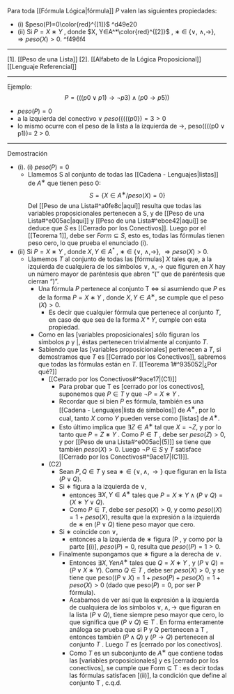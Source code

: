 Para toda [[Fórmula Lógica|fórmula]] $P$ valen las siguientes propiedades:
- (i) $peso(P)=0\color{red}^{[1]}$  ^d49e20
- (ii) Si $P = X ∗ Y$ , donde $X, Y∈A^*\color{red}^{[2]}$ , $∗$ ∈ {∨, ∧,→}, $⇒ peso(X) > 0$. ^f496f4
***
[1]. [[Peso de una Lista]] 
[2]. [[Alfabeto de la Lógica Proposicional]] [[Lenguaje Referencial]] 
***
Ejemplo: 
$$P = (((p0 ∨ p1) → ¬p3) ∧ (p0 → p5))$$
- $peso(P ) = 0$ 
- a la izquierda del conectivo $∨$ $peso(\{(((p0\})=3>0$ 
- lo mismo ocurre con el peso de la lista a la izquierda de →, peso((((p0 ∨ p1))= 2 > 0. 
***
Demostración
- (i). (i) $peso(P)=0$
	- Llamemos S al conjunto de todas las [[Cadena - Lenguajes|listas]] de $A^∗$ que tienen peso 0:  $$S = \{X ∈ A^∗/peso(X) = 0\}$$  Del [[Peso de una Lista#^a0fe8c|aquí]] resulta que todas las variables proposicionales pertenecen a S, y de [[Peso de una Lista#^e005ac|aquí]] y [[Peso de una Lista#^ebce42|aquí]] se deduce que $S$ es [[Cerrado por los Conectivos]]. Luego por el [[Teorema 1]], debe ser $Form ⊆ S$, esto es, todas las fórmulas tienen peso cero, lo que prueba el enunciado (i).
- (ii) Si $P = X ∗ Y$ , donde $X, Y∈A^*$ , $∗$ ∈ {∨, ∧,→}, $⇒ peso(X) > 0$.
	- Llamemos $T$ al conjunto de todas las [fórmulas] $X$ tales que, a la izquierda de cualquiera de los símbolos $∨, ∧, →$ que figuren en $X$ hay un número mayor de paréntesis que abren “(” que de paréntesis que cierran “)”.  
		- Una fórmula $P$ pertenece al conjunto T $⇔$ si asumiendo que $P$ es de la forma $P = X ∗ Y$ , donde $X, Y ∈ A^∗$, se cumple que el peso $(X) > 0$. 
			- Es decir que cualquier fórmula que pertenece al conjunto $T$, en caso de que sea de la forma $X*Y$, cumple con esta propiedad.
		- Como en las [variables proposicionales] sólo figuran los símbolos $p$ y $|$, éstas pertenecen trivialmente al conjunto $T$. 
		- Sabiendo que las [variables proposicionales] pertenecen a $T$, si demostramos que $T$ es [[Cerrado por los Conectivos]], sabremos que todas las fórmulas están en $T$. [[Teorema 1#^935052|¿Por qué?]] 
			- [[Cerrado por los Conectivos#^9ace17|(C1)]]
				- Para probar que T es [cerrado por los conectivos], suponemos que $P ∈ T$ y que $¬P = X ∗ Y$ . 
				- Recordar que si bien $P$ es fórmula, también es una [[Cadena - Lenguajes|lista de símbolos]] de $A^∗$, por lo cual, tanto $X$ como $Y$ pueden verse como [listas] de $A^∗$. 
				- Esto último implica que  $∃Z ∈ A^∗$ tal que $X = ¬Z$,  y por lo tanto que $P = Z ∗ Y$ . Como $P ∈ T$ , debe ser $peso(Z) > 0$, y por [[Peso de una Lista#^e005ac|(5)]] se tiene que también  $peso(X) > 0$. Luego $¬P ∈ S$ y $T$ satisface [[Cerrado por los Conectivos#^9ace17|(C1)]].
			- (C2)
				- Sean $P,Q∈T$  y sea $∗ ∈ \{∨, ∧ , →\}$ que figuran en la lista $(P∨Q)$. 
				- Si ∗ figura a la izquierda de ∨, 
					- entonces $∃ X, Y ∈A^∗$ tales que $P = X∗Y ∧ (P ∨ Q) = (X ∗ Y ∨ Q)$. 
					- Como $P ∈ T$, debe ser $peso(X) > 0$, y como $peso((X) = 1 + peso(X)$, resulta que la expresión a la izquierda de $∗$ en $(P ∨ Q)$ tiene peso mayor que cero.  
				- Si $∗$ coincide con $∨$, 
					- entonces a la izquierda de ∗ figura (P , y como por la parte [(i)], $peso(P ) = 0$, resulta que $peso((P ) = 1 > 0$.  
				- Finalmente supongamos que ∗ figure a la derecha de $∨$. 
					- Entonces $∃X,Y en A^∗$ tales que $Q = X ∗ Y$ , y $(P ∨ Q) = (P ∨ X ∗ Y )$. Como $Q ∈ T$ , debe ser $peso(X) > 0$, y se tiene que peso$((P ∨ X) = 1 + peso(P ) + peso(X) = 1 + peso(X) > 0$ (dado que peso$(P) = 0$, por ser P fórmula).
					- Acabamos de ver así que la expresión a la izquierda de cualquiera de los símbolos $∨, ∧, →$ que figuran en la lista $(P ∨ Q)$, tiene siempre peso mayor que cero, lo que significa que $(P ∨ Q) ∈ T$ .  En forma enteramente análoga se prueba que si P y Q pertenecen a T , entonces también $(P ∧ Q) \text{ y } (P → Q)$ pertenecen al conjunto $T$ . Luego $T$ es [cerrado por los conectivos].  
					- Como $T$ es un subconjunto de $A^∗$ que contiene todas las [variables proposicionales] y es [cerrado por los conectivos], se cumple que Form ⊆ T : es decir todas las fórmulas satisfacen [(ii)], la condición que define al conjunto T , c.q.d.